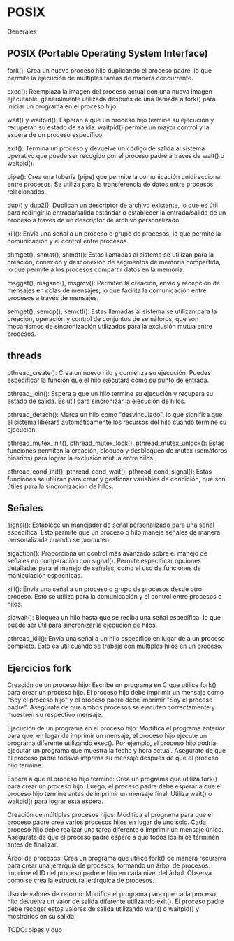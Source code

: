 # POSIX

Generales

## POSIX (Portable Operating System Interface)

fork(): Crea un nuevo proceso hijo duplicando el proceso padre, lo que permite la ejecución de múltiples tareas de manera concurrente.

exec(): Reemplaza la imagen del proceso actual con una nueva imagen ejecutable, generalmente utilizada después de una llamada a fork() para iniciar un programa en el proceso hijo.

wait() y waitpid(): Esperan a que un proceso hijo termine su ejecución y recuperan su estado de salida. waitpid() permite un mayor control y la espera de un proceso específico.

exit(): Termina un proceso y devuelve un código de salida al sistema operativo que puede ser recogido por el proceso padre a través de wait() o waitpid().

pipe(): Crea una tubería (pipe) que permite la comunicación unidireccional entre procesos. Se utiliza para la transferencia de datos entre procesos relacionados.

dup() y dup2(): Duplican un descriptor de archivo existente, lo que es útil para redirigir la entrada/salida estándar o establecer la entrada/salida de un proceso a través de un descriptor de archivo personalizado.

kill(): Envía una señal a un proceso o grupo de procesos, lo que permite la comunicación y el control entre procesos.

shmget(), shmat(), shmdt(): Estas llamadas al sistema se utilizan para la creación, conexión y desconexión de segmentos de memoria compartida, lo que permite a los procesos compartir datos en la memoria.

msgget(), msgsnd(), msgrcv(): Permiten la creación, envío y recepción de mensajes en colas de mensajes, lo que facilita la comunicación entre procesos a través de mensajes.

semget(), semop(), semctl(): Estas llamadas al sistema se utilizan para la creación, operación y control de conjuntos de semáforos, que son mecanismos de sincronización utilizados para la exclusión mutua entre procesos.

## threads

pthread_create(): Crea un nuevo hilo y comienza su ejecución. Puedes especificar la función que el hilo ejecutará como su punto de entrada.

pthread_join(): Espera a que un hilo termine su ejecución y recupera su estado de salida. Es útil para sincronizar la ejecución de hilos.

pthread_detach(): Marca un hilo como "desvinculado", lo que significa que el sistema liberará automáticamente los recursos del hilo cuando termine su ejecución.

pthread_mutex_init(), pthread_mutex_lock(), pthread_mutex_unlock(): Estas funciones permiten la creación, bloqueo y desbloqueo de mutex (semáforos binarios) para lograr la exclusión mutua entre hilos.

pthread_cond_init(), pthread_cond_wait(), pthread_cond_signal(): Estas funciones se utilizan para crear y gestionar variables de condición, que son útiles para la sincronización de hilos.

## Señales

signal(): Establece un manejador de señal personalizado para una señal específica. Esto permite que un proceso o hilo maneje señales de manera personalizada cuando se producen.

sigaction(): Proporciona un control más avanzado sobre el manejo de señales en comparación con signal(). Permite especificar opciones detalladas para el manejo de señales, como el uso de funciones de manipulación específicas.

kill(): Envía una señal a un proceso o grupo de procesos desde otro proceso. Esto se utiliza para la comunicación y el control entre procesos o hilos.

sigwait(): Bloquea un hilo hasta que se reciba una señal específica, lo que puede ser útil para sincronizar la ejecución de hilos.

pthread_kill(): Envía una señal a un hilo específico en lugar de a un proceso completo. Esto es útil cuando se trabaja con múltiples hilos en un proceso.

## Ejercicios fork

Creación de un proceso hijo: Escribe un programa en C que utilice fork() para crear un proceso hijo. El proceso hijo debe imprimir un mensaje como "Soy el proceso hijo" y el proceso padre debe imprimir "Soy el proceso padre". Asegúrate de que ambos procesos se ejecuten correctamente y muestren su respectivo mensaje.

Ejecución de un programa en el proceso hijo: Modifica el programa anterior para que, en lugar de imprimir un mensaje, el proceso hijo ejecute un programa diferente utilizando exec(). Por ejemplo, el proceso hijo podría ejecutar un programa que muestra la fecha y hora actual. Asegúrate de que el proceso padre todavía imprima su mensaje después de que el proceso hijo termine.

Espera a que el proceso hijo termine: Crea un programa que utiliza fork() para crear un proceso hijo. Luego, el proceso padre debe esperar a que el proceso hijo termine antes de imprimir un mensaje final. Utiliza wait() o waitpid() para lograr esta espera.

Creación de múltiples procesos hijos: Modifica el programa para que el proceso padre cree varios procesos hijos en lugar de uno solo. Cada proceso hijo debe realizar una tarea diferente o imprimir un mensaje único. Asegúrate de que el proceso padre espere a que todos los hijos terminen antes de finalizar.

Árbol de procesos: Crea un programa que utilice fork() de manera recursiva para crear una jerarquía de procesos, formando un árbol de procesos. Imprime el ID del proceso padre e hijo en cada nivel del árbol. Observa cómo se crea la estructura jerárquica de procesos.

Uso de valores de retorno: Modifica el programa para que cada proceso hijo devuelva un valor de salida diferente utilizando exit(). El proceso padre debe recoger estos valores de salida utilizando wait() o waitpid() y mostrarlos en su salida.


TODO: pipes y dup